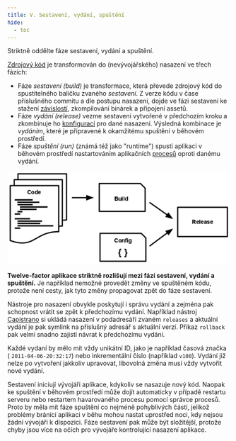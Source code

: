 ```yaml
---
title: V. Sestavení, vydání, spuštění
hide:
  - toc
---
```

Striktně oddělte fáze sestavení, vydání a spuštění.

[Zdrojový kód](./codebase.md) je transformován do (nevývojářského) nasazení ve třech fázích:

* Fáze *sestavení (build)* je transformace, která převede zdrojový kód do spustitelného balíčku zvaného *sestavení*. Z verze kódu v čase příslušného commitu a dle postupu nasazení, dojde ve fázi sestavení ke stažení [závislostí](./dependencies.md), zkompilování binárek a připojení assetů.
* Fáze *vydání (release)* vezme sestavení vytvořené v předchozím kroku a zkombinuje ho  [konfigurací](./config.md) pro dané nasazení. Výsledná kombinace je *vydáním*, které je připravené k okamžitému spuštění v běhovém prostředí.
* Fáze *spuštění (run)* (známá též jako "runtime") spustí aplikaci v běhovém prostředí nastartováním aplikačních [procesů](./processes.md) oproti danému vydání.

![Kód se stane sestavením, které v kombinaci s příslušnou konfigurací tvoří vydání.](images/release.png)

**Twelve-factor aplikace striktně rozlišují mezi fází sestavení, vydání a spuštění.** Je například nemožné provedět změny ve spuštěném kódu, protože není cesty, jak tyto změny propagovat zpět do fáze sestavení.

Nástroje pro nasazení obvykle poskytují i správu vydání a zejména pak schopnost vrátit se zpět k předchozímu vydání. Například nástroj [Capistrano](https://github.com/capistrano/capistrano/wiki) si ukládá nasazení v podadresáři zvaném `releases` a aktuální vydání je pak symlink na příslušný adresář s aktuální verzí. Příkaz `rollback` pak velmi snadno zajistí návrat k předchozímu vydání.

Každé vydaní by mělo mít vždy unikátní ID, jako je například časová značka ( `2011-04-06-20:32:17`) nebo inkrementální číslo (například `v100`). Vydání již nelze po vytvoření jakkoliv upravovat, libovolná změna musí vždy vytvořit nové vydání.

Sestavení iniciují vývojáři aplikace, kdykoliv se nasazuje nový kód. Naopak ke spuštění v běhovém prostředí může dojít automaticky v případě restartu serveru nebo restartem havarovaného procesu pomocí správce procesů. Proto by měla mít fáze spuštění co nejméně pohyblivých částí, jelikož problémy bránící aplikaci v běhu mohou nastat uprostřed noci, kdy nejsou žádní vývojáři k dispozici. Fáze sestavení pak může být složitější, protože chyby jsou více na očích pro vývojáře kontrolující nasazení aplikace.

